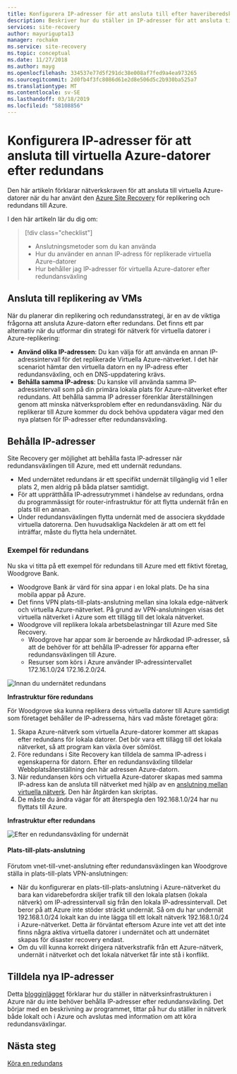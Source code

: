 ```yaml
---
title: Konfigurera IP-adresser för att ansluta till efter haveriberedskap och redundans till Azure med Azure Site Recovery | Microsoft Docs
description: Beskriver hur du ställer in IP-adresser för att ansluta till virtuella Azure-datorer efter haveriberedskap och redundans från lokalt med Azure Site Recovery
services: site-recovery
author: mayurigupta13
manager: rochakm
ms.service: site-recovery
ms.topic: conceptual
ms.date: 11/27/2018
ms.author: mayg
ms.openlocfilehash: 334537e77d5f291dc38e008af7fed9a4ea973265
ms.sourcegitcommit: 2d0fb4f3fc8086d61e2d8e506d5c2b930ba525a7
ms.translationtype: MT
ms.contentlocale: sv-SE
ms.lasthandoff: 03/18/2019
ms.locfileid: "58108856"
---
```

# <a name="set-up-ip-addressing-to-connect-to-azure-vms-after-failover"></a>Konfigurera IP-adresser för att ansluta till virtuella Azure-datorer efter redundans

Den här artikeln förklarar nätverkskraven för att ansluta till virtuella Azure-datorer när du har använt den [Azure Site Recovery](site-recovery-overview.md) för replikering och redundans till Azure.

I den här artikeln lär du dig om:

> [!div class="checklist"]
> * Anslutningsmetoder som du kan använda
> * Hur du använder en annan IP-adress för replikerade virtuella Azure-datorer
> * Hur behåller jag IP-adresser för virtuella Azure-datorer efter redundansväxling

## <a name="connecting-to-replica-vms"></a>Ansluta till replikering av VMs

När du planerar din replikering och redundansstrategi, är en av de viktiga frågorna att ansluta Azure-datorn efter redundans. Det finns ett par alternativ när du utformar din strategi för nätverk för virtuella datorer i Azure-replikering:

- **Använd olika IP-adressen**: Du kan välja för att använda en annan IP-adressintervall för det replikerade Virtuella Azure-nätverket. I det här scenariot hämtar den virtuella datorn en ny IP-adress efter redundansväxling, och en DNS-uppdatering krävs.
- **Behålla samma IP-adress**: Du kanske vill använda samma IP-adressintervall som på din primära lokala plats för Azure-nätverket efter redundans. Att behålla samma IP adresser förenklar återställningen genom att minska nätverksproblem efter en redundansväxling. När du replikerar till Azure kommer du dock behöva uppdatera vägar med den nya platsen för IP-adresser efter redundansväxling.

## <a name="retaining-ip-addresses"></a>Behålla IP-adresser

Site Recovery ger möjlighet att behålla fasta IP-adresser när redundansväxlingen till Azure, med ett undernät redundans.

- Med undernätet redundans är ett specifikt undernät tillgänglig vid 1 eller plats 2, men aldrig på båda platser samtidigt.
- För att upprätthålla IP-adressutrymmet i händelse av redundans, ordna du programmässigt för router-infrastruktur för att flytta undernät från en plats till en annan.
- Under redundansväxlingen flytta undernät med de associera skyddade virtuella datorerna. Den huvudsakliga Nackdelen är att om ett fel inträffar, måste du flytta hela undernätet.


### <a name="failover-example"></a>Exempel för redundans

Nu ska vi titta på ett exempel för redundans till Azure med ett fiktivt företag, Woodgrove Bank.

- Woodgrove Bank är värd för sina appar i en lokal plats. De ha sina mobila appar på Azure.
- Det finns VPN plats-till-plats-anslutning mellan sina lokala edge-nätverk och virtuella Azure-nätverket. På grund av VPN-anslutningen visas det virtuella nätverket i Azure som ett tillägg till det lokala nätverket.
- Woodgrove vill replikera lokala arbetsbelastningar till Azure med Site Recovery.
  - Woodgrove har appar som är beroende av hårdkodad IP-adresser, så att de behöver för att behålla IP-adresser för apparna efter redundansväxlingen till Azure.
  - Resurser som körs i Azure använder IP-adressintervallet 172.16.1.0/24 172.16.2.0/24.

![Innan du undernätet redundans](./media/site-recovery-network-design/network-design7.png)

**Infrastruktur före redundans**


För Woodgrove ska kunna replikera dess virtuella datorer till Azure samtidigt som företaget behåller de IP-adresserna, härs vad måste företaget göra:


1. Skapa Azure-nätverk som virtuella Azure-datorer kommer att skapas efter redundans för lokala datorer. Det bör vara ett tillägg till det lokala nätverket, så att program kan växla över sömlöst.
2. Före redundans i Site Recovery kan tilldela de samma IP-adress i egenskaperna för datorn. Efter en redundansväxling tilldelar Webbplatsåterställning den här adressen Azure-datorn.
3. När redundansen körs och virtuella Azure-datorer skapas med samma IP-adress kan de ansluta till nätverket med hjälp av en [anslutning mellan virtuella nätverk](../vpn-gateway/virtual-networks-configure-vnet-to-vnet-connection.md). Den här åtgärden kan skriptas.
4. De måste du ändra vägar för att återspegla den 192.168.1.0/24 har nu flyttats till Azure.


**Infrastruktur efter redundans**

![Efter en redundansväxling för undernät](./media/site-recovery-network-design/network-design9.png)

#### <a name="site-to-site-connection"></a>Plats-till-plats-anslutning

Förutom vnet-till-vnet-anslutning efter redundansväxlingen kan Woodgrove ställa in plats-till-plats VPN-anslutningen:
- När du konfigurerar en plats-till-plats-anslutning i Azure-nätverket du bara kan vidarebefordra skiljer trafik till den lokala platsen (lokala nätverk) om IP-adressintervall sig från den lokala IP-adressintervall. Det beror på att Azure inte stöder sträckt undernät. Så om du har undernät 192.168.1.0/24 lokalt kan du inte lägga till ett lokalt nätverk 192.168.1.0/24 i Azure-nätverket. Detta är förväntat eftersom Azure inte vet att det inte finns några aktiva virtuella datorer i undernätet och att undernätet skapas för disaster recovery endast.
- Om du vill kunna korrekt dirigera nätverkstrafik från ett Azure-nätverk, undernät i nätverket och det lokala nätverket får inte stå i konflikt.




## <a name="assigning-new-ip-addresses"></a>Tilldela nya IP-adresser

Detta [blogginlägget](https://azure.microsoft.com/blog/2014/09/04/networking-infrastructure-setup-for-microsoft-azure-as-a-disaster-recovery-site/) förklarar hur du ställer in nätverksinfrastrukturen i Azure när du inte behöver behålla IP-adresser efter redundansväxling. Det börjar med en beskrivning av programmet, tittar på hur du ställer in nätverk både lokalt och i Azure och avslutas med information om att köra redundansväxlingar.

## <a name="next-steps"></a>Nästa steg
[Köra en redundans](site-recovery-failover.md)
